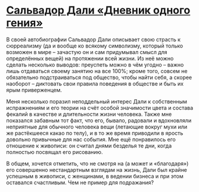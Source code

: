 # [Сальвадор Дали «Дневник одного гения»](https://vk.com/ip.biblioworm?w=wall-102814293_5)

В своей автобиографии Сальвадор Дали описывает свою страсть к сюрреализму (да и вообще ко всякому символизму, который только возможен в мире – зачастую он и сам придумывал смысл для определённых вещей) на протяжении всей жизни.
Из неё можно сделать несколько выводов: преуспеть можно в чём угодно – важно лишь отдаваться своему занятию на все 100%; кроме того, совсем не обязательно подстраиваться под общество, чтобы найти себя, а скорее наоборот – диктовать свои правила поведения в обществе и быть их ярым приверженцем.

Меня несколько поразил неподдельный интерес Дали к собственным испражнениям и его теории на счёт особой значимости цвета и состава фекалий в качестве и длительности жизни человека.
Также мне показался забавным тот факт, что его, бывало, радовали и вдохновляли неприятные для обычного человека вещи (летающие вокруг мухи или же растёкшееся какао по телу), и в то же время приводили в ярость довольно привычные для нас события.
Мне ещё понравилось его отношение к живописи: он считал днями безделья те дни, когда полностью посвящал его рисованию.

В общем, хочется отметить, что не смотря на (а может и «благодаря») его совершенно нестандартным взглядам на жизнь, Дали был крайне успешным в живописи, с женщинами, в ведении бизнеса и при этом оставался счастливым.
Чем не пример для подражания?